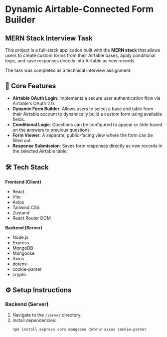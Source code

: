# Dynamic Airtable-Connected Form Builder

## MERN Stack Interview Task

This project is a full-stack application built with the **MERN stack** that allows users to create custom forms from their Airtable bases, apply conditional logic, and save responses directly into Airtable as new records.

The task was completed as a technical interview assignment.

## 🚀 Core Features

- **Airtable OAuth Login**: Implements a secure user authentication flow via Airtable's OAuth 2.0.
- **Dynamic Form Builder**: Allows users to select a base and table from their Airtable account to dynamically build a custom form using available fields.
- **Conditional Logic**: Questions can be configured to appear or hide based on the answers to previous questions.
- **Form Viewer**: A separate, public-facing view where the form can be filled out.
- **Response Submission**: Saves form responses directly as new records in the selected Airtable table.

## 🛠️ Tech Stack

**Frontend (Client)**
- React
- Vite
- Axios
- Tailwind CSS
- Zustand
- React Router DOM

**Backend (Server)**
- Node.js
- Express
- MongoDB
- Mongoose
- Axios
- dotenv
- cookie-parser
- crypto

## ⚙️ Setup Instructions

### Backend (Server)

1. Navigate to the `/server` directory.
2. Install dependencies:
   ```bash
   npm install express cors mongoose dotenv axios cookie-parser
